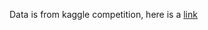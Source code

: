 Data is from kaggle competition, here is a [link](https://www.kaggle.com/competitions/titanic/data)
